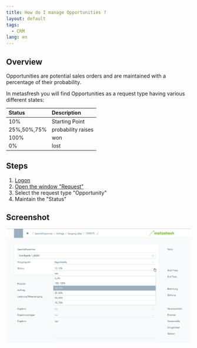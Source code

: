 ```yaml
---
title: How do I manage Opportunities ?
layout: default
tags:
  - CRM
lang: en
---
```


## Overview
Opportunities are potential sales orders and are maintained with a percentage of their probability.

In metasfresh you will find Opportunities as a request type having various different states:

| Status     | Description     |
| :------------- | :------------- |
| 10%        |  Starting Point
| 25%,50%,75%| probability raises
| 100% | won
| 0% | lost



## Steps

1. [Logon](Logon)
1. [Open the window "Request"](Menu)
1. Select the request type "Opportunity"
1. Maintain the "Status"


## Screenshot

![](assets/CRM_Vorgang_Opportunities-9bb57.png)
